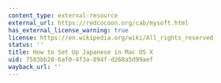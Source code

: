 ```yaml
---
content_type: external-resource
external_url: https://redcocoon.org/cab/mysoft.html
has_external_license_warning: true
license: https://en.wikipedia.org/wiki/All_rights_reserved
status: ''
title: How to Set Up Japanese in Mac OS X
uid: 7583bb28-6af0-4f3a-894f-d268a5d99aef
wayback_url: ''
---
```

